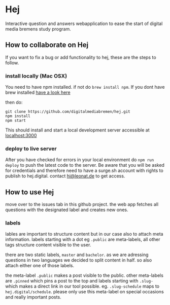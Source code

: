 # Hej
Interactive question and answers webapplication to ease the start of digital media bremens study program.

## How to collaborate on Hej

If you want to fix a bug or add functionality to hej, these are the steps to follow.

### install locally (Mac OSX)

You need to have npm installed. if not do `brew install npm`. If you dont have brew installed [have a look here](https://docs.brew.sh/Installation.html)

then do:
```
git clone https://github.com/digitalmediabremen/hej.git
npm install
npm start
```

This should install and start a local development server accessible at [localhost:3000](http://localhost:3000)

### deploy to live server

After you have checked for errors in your local environment do `npm run deploy` to push the latest code to the server.
Be aware that you will be asked for credentials and therefore need to have a surge.sh account with rights to publish to hej.digital. contact hi@leonat.de to get access.

## How to use Hej

move over to the issues tab in this github project. 
the web app fetches all questions with the designated label and creates new ones.

### labels

lables are important to structure content but in our case also to attach meta information. 
labels starting with a dot eg `.public` are meta-labels, all other tags structure content visible to the user.

there are two static labels, `master` and `bachelor`. as we are adressing questions in two languages we decided to split content in half. so also attach either one of those labels.

the meta-label `.public` makes a post visible to the public.
other meta-labels are `.pinned` which pins a post to the top and labels starting with `.slug-` which makes a direct link in our tool possible. eg. `.slug-schedule` maps to `hej.digital/schedule`. please only use this meta-label on special occasions and really important posts.
